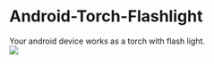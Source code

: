 # Android-Torch-Flashlight
Your android device works as a torch with flash light.
<br>
<img src="https://davidng94.files.wordpress.com/2016/03/2016-03-20_22-47-33.gif?w=640">
